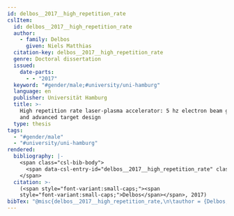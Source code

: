 ```yaml
---
id: delbos__2017__high_repetition_rate
cslItem:
  id: delbos__2017__high_repetition_rate
  author:
    - family: Delbos
      given: Niels Matthias
  citation-key: delbos__2017__high_repetition_rate
  genre: Doctoral dissertation
  issued:
    date-parts:
      - - "2017"
  keyword: "#gender/male;#university/uni-hamburg"
  language: en
  publisher: Universität Hamburg
  title: >-
    High repetition rate laser-plasma accelerator: 5 hz electron beam generation
    and advanced target design
  type: thesis
tags:
  - "#gender/male"
  - "#university/uni-hamburg"
rendered:
  bibliography: |-
    <span class="csl-bib-body">
      <span data-csl-entry-id="delbos__2017__high_repetition_rate" class="csl-entry"><span class='author-bib'>Delbos</span>. <span class='date-bib'>(2017)</span>. <span class='title'><i><b><span style="font-style:normal;">High repetition rate laser-plasma accelerator: 5 hz electron beam generation and advanced target design</span></b></i></span> [Doctoral dissertation]. Universität Hamburg.</span>
    </span>
  citation: >-
    (<span style="font-variant:small-caps;"><span
    style="font-variant:small-caps;">Delbos</span></span>, 2017)
bibTex: "@misc{delbos__2017__high_repetition_rate,\n\tauthor = {Delbos, Niels Matthias},\n\tyear = {2017},\n\tschool = {Universit{\\\" a}t Hamburg},\n\ttitle = {High repetition rate laser-plasma accelerator: 5 hz electron beam generation and advanced target design},\n\ttype = {Doctoral dissertation},\n}\n\n"
---
```


